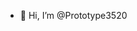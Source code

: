 - 👋 Hi, I’m @Prototype3520

<!---
Prototype3520/Prototype3520 is a ✨ special ✨ repository because its `README.md` (this file) appears on your GitHub profile.
You can click the Preview link to take a look at your changes.
--->
